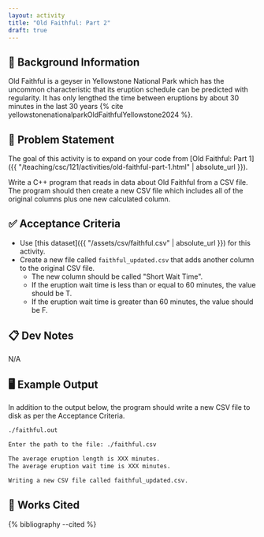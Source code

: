 ```yaml
---
layout: activity
title: "Old Faithful: Part 2"
draft: true
---
```


## 🔖 Background Information

Old Faithful is a geyser in Yellowstone National Park which has the uncommon characteristic that its eruption schedule can be predicted with regularity. It has only lengthed the time between eruptions by about 30 minutes in the last 30 years {% cite yellowstonenationalparkOldFaithfulYellowstone2024 %}.

## 🎯 Problem Statement

The goal of this activity is to expand on your code from [Old Faithful: Part 1]({{ "/teaching/csc/121/activities/old-faithful-part-1.html" | absolute_url }}).

Write a C++ program that reads in data about Old Faithful from a CSV file. The program should then create a new CSV file which includes all of the original columns plus one new calculated column.

## ✅ Acceptance Criteria

* Use [this dataset]({{ "/assets/csv/faithful.csv" | absolute_url }}) for this activity.
* Create a new file called `faithful_updated.csv` that adds another column to the original CSV file.
  * The new column should be called "Short Wait Time".
  * If the eruption wait time is less than or equal to 60 minutes, the value should be T.
  * If the eruption wait time is greater than 60 minutes, the value should be F.

## 📋 Dev Notes

N/A

## 🖥️ Example Output

In addition to the output below, the program should write a new CSV file to disk as per the Acceptance Criteria.

```bash
./faithful.out

Enter the path to the file: ./faithful.csv

The average eruption length is XXX minutes.
The average eruption wait time is XXX minutes.

Writing a new CSV file called faithful_updated.csv.
```

## 📘 Works Cited

{% bibliography --cited %}
